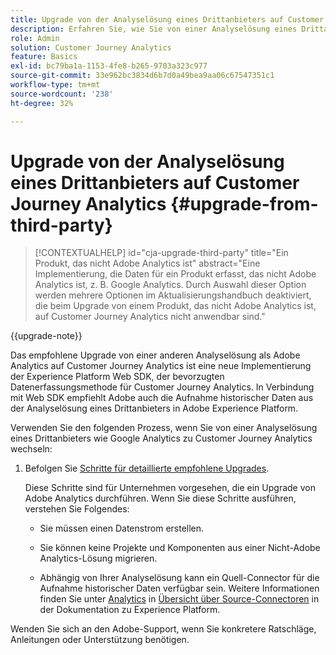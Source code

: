 ```yaml
---
title: Upgrade von der Analyselösung eines Drittanbieters auf Customer Journey Analytics
description: Erfahren Sie, wie Sie von einer Analyselösung eines Drittanbieters auf Customer Journey Analytics aktualisieren
role: Admin
solution: Customer Journey Analytics
feature: Basics
exl-id: bc79ba1a-1153-4fe8-b265-9703a323c977
source-git-commit: 33e962bc3834d6b7d0a49bea9aa06c67547351c1
workflow-type: tm+mt
source-wordcount: '238'
ht-degree: 32%

---
```


# Upgrade von der Analyselösung eines Drittanbieters auf Customer Journey Analytics {#upgrade-from-third-party}

<!-- markdownlint-disable MD034 -->

>[!CONTEXTUALHELP]
>id="cja-upgrade-third-party"
>title="Ein Produkt, das nicht Adobe Analytics ist"
>abstract="Eine Implementierung, die Daten für ein Produkt erfasst, das nicht Adobe Analytics ist, z. B. Google Analytics. Durch Auswahl dieser Option werden mehrere Optionen im Aktualisierungshandbuch deaktiviert, die beim Upgrade von einem Produkt, das nicht Adobe Analytics ist, auf Customer Journey Analytics nicht anwendbar sind."

<!-- markdownlint-enable MD034 -->

{{upgrade-note}}

Das empfohlene Upgrade von einer anderen Analyselösung als Adobe Analytics auf Customer Journey Analytics ist eine neue Implementierung der Experience Platform Web SDK, der bevorzugten Datenerfassungsmethode für Customer Journey Analytics. In Verbindung mit Web SDK empfiehlt Adobe auch die Aufnahme historischer Daten aus der Analyselösung eines Drittanbieters in Adobe Experience Platform.

<!-- After you have enough historical data using the Experience Platform Web SDK and you have fully transitioned to Customer Journey Analytics, the Analytics source connector can be turned off and the Web SDK can be used exclusively. -->

Verwenden Sie den folgenden Prozess, wenn Sie von einer Analyselösung eines Drittanbieters wie Google Analytics zu Customer Journey Analytics wechseln:

1. Befolgen Sie [Schritte für detaillierte empfohlene Upgrades](/help/getting-started/cja-upgrade/cja-upgrade-recommendations.md#detailed-recommended-upgrade-steps).

   Diese Schritte sind für Unternehmen vorgesehen, die ein Upgrade von Adobe Analytics durchführen. Wenn Sie diese Schritte ausführen, verstehen Sie Folgendes:

   * Sie müssen einen Datenstrom erstellen.

   * Sie können keine Projekte und Komponenten aus einer Nicht-Adobe Analytics-Lösung migrieren.

   * Abhängig von Ihrer Analyselösung kann ein Quell-Connector für die Aufnahme historischer Daten verfügbar sein. Weitere Informationen finden Sie unter [Analytics](https://experienceleague.adobe.com/en/docs/experience-platform/sources/home#analytics) in [Übersicht über Source-Connectoren](https://experienceleague.adobe.com/en/docs/experience-platform/sources/home) in der Dokumentation zu Experience Platform.


Wenden Sie sich an den Adobe-Support, wenn Sie konkretere Ratschläge, Anleitungen oder Unterstützung benötigen.

